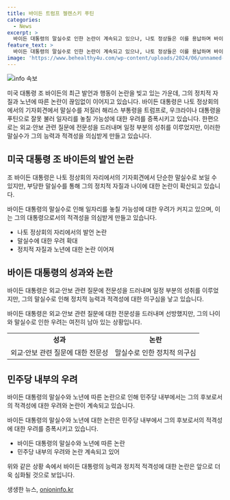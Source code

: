 ```yaml
---
title: 바이든 트럼프 젤렌스키 푸틴
categories:
  - News
excerpt: >
  바이든 대통령의 말실수로 인한 논란이 계속되고 있으나, 나토 정상들은 이를 용납하며 바이든 대통령에게 지지를 표시했다. 바이든 대통령은 외교·안보 관련 질문에 전문성을 보였지만, 나이로 인한 말실수는 대통령 후보로서 자격 논란으로 이어질 전망이다. 이에 민주당 내부에서는 고령 논란에 대한 우려가 계속되고 있다.
feature_text: >
  바이든 대통령의 말실수로 인한 논란이 계속되고 있으나, 나토 정상들은 이를 용납하며 바이든 대통령에게 지지를 표시했다. 바이든 대통령은 외교·안보 관련 질문에 전문성을 보였지만, 나이로 인한 말실수는 대통령 후보로서 자격 논란으로 이어질 전망이다. 이에 민주당 내부에서는 고령 논란에 대한 우려가 계속되고 있다.
image: 'https://www.behealthy4u.com/wp-content/uploads/2024/06/unnamed-file.png'
---
```


<p><img src="https://www.behealthy4u.com/wp-content/uploads/2024/06/unnamed-file.png" alt="info 속보" /></p>

<p>미국 대통령 조 바이든의 최근 발언과 행동이 논란을 빚고 있는 가운데, 그의 정치적 자질과 노년에 따른 논란이 끊임없이 이어지고 있습니다. 바이든 대통령은 나토 정상회의에서의 기자회견에서 말실수를 저질러 해리스 부통령을 트럼프로, 우크라이나 대통령을 푸틴으로 잘못 불러 일자리를 놓칠 가능성에 대한 우려를 증폭시키고 있습니다. 한편으로는 외교·안보 관련 질문에 전문성을 드러내며 일정 부분의 성취를 이루었지만, 이러한 말실수가 그의 능력과 적격성을 의심받게 만들고 있습니다.</p>

<h2 data-ke-size="size26">미국 대통령 조 바이든의 발언 논란</h2>

<p>조 바이든 대통령은 나토 정상회의 자리에서의 기자회견에서 단순한 말실수로 보일 수 있지만, 부당한 말실수를 통해 그의 정치적 자질과 나이에 대한 논란이 확산되고 있습니다.</p>

<p data-ke-size="size16">바이든 대통령의 말실수로 인해 일자리를 놓칠 가능성에 대한 우려가 커지고 있으며, 이는 그의 대통령으로서의 적격성을 의심받게 만들고 있습니다.</p>

<ul>
  <li>나토 정상회의 자리에서의 발언 논란</li>
  <li>말실수에 대한 우려 확대</li>
  <li>정치적 자질과 노년에 대한 논란 이어져</li>
</ul>

<h2 data-ke-size="size26">바이든 대통령의 성과와 논란</h2>

<p>바이든 대통령은 외교·안보 관련 질문에 전문성을 드러내며 일정 부분의 성취를 이루었지만, 그의 말실수로 인해 정치적 능력과 적격성에 대한 의구심을 낳고 있습니다.</p>

<p data-ke-size="size16">바이든 대통령은 외교·안보 관련 질문에 대한 전문성을 드러내며 선방했지만, 그의 나이와 말실수로 인한 우려는 여전히 남아 있는 상황입니다.</p>

<table>
    <tr>
        <td style="text-align: center; height: 17px;"><b>성과</b></td>
        <td style="text-align: center; height: 17px;"><b>논란</b></td>
    </tr>
    <tr>
        <td style="text-align: center; height: 17px;">외교·안보 관련 질문에 대한 전문성</td>
        <td style="text-align: center; height: 17px;">말실수로 인한 정치적 의구심</td>
    </tr>
</table>

<h2 data-ke-size="size26">민주당 내부의 우려</h2>

<p>바이든 대통령의 말실수와 노년에 따른 논란으로 인해 민주당 내부에서는 그의 후보로서의 적격성에 대한 우려와 논란이 계속되고 있습니다.</p>

<p data-ke-size="size16">바이든 대통령의 말실수와 노년에 대한 논란은 민주당 내부에서 그의 후보로서의 적격성에 대한 우려를 증폭시키고 있습니다.</p>

<ul>
  <li>바이든 대통령의 말실수와 노년에 따른 논란</li>
  <li>민주당 내부의 우려와 논란 계속되고 있어</li>
</ul>

<p>위와 같은 상황 속에서 바이든 대통령의 능력과 정치적 적격성에 대한 논란은 앞으로 더욱 심화될 것으로 보입니다.</p>
생생한 뉴스, <a href="https://onioninfo.kr" rel="dofollow">onioninfo.kr</a>



